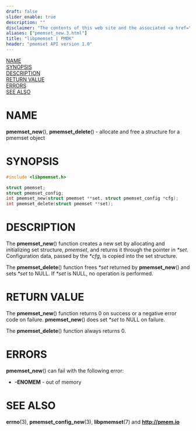 ```yaml
---
draft: false
slider_enable: true
description: ""
disclaimer: "The contents of this web site and the associated <a href=\"https://github.com/pmem\">GitHub repositories</a> are BSD-licensed open source."
aliases: ["pmemset_new.3.html"]
title: "libpmemset | PMDK"
header: "pmemset API version 1.0"
---
```


[comment]: <> (SPDX-License-Identifier: BSD-3-Clause)
[comment]: <> (Copyright 2020, Intel Corporation)

[comment]: <> (pmemset_new.3 -- man page for pmemset_new and pmemset_delete)

[NAME](#name)<br />
[SYNOPSIS](#synopsis)<br />
[DESCRIPTION](#description)<br />
[RETURN VALUE](#return-value)<br />
[ERRORS](#errors)<br />
[SEE ALSO](#see-also)<br />

# NAME #

**pmemset_new**(), **pmemset_delete**() - allocate and free a structure for a
pmemset object

# SYNOPSIS #

```c
#include <libpmemset.h>

struct pmemset;
struct pmemset_config;
int pmemset_new(struct pmemset **set, struct pmemset_config *cfg);
int pmemset_delete(struct pmemset **set);
```

# DESCRIPTION #

The **pmemset_new**() function creates a new set by allocating and initializing set structure,
*pmemset*, and returns it through the pointer in *\*set*. Configuration data, passed by the *\*cfg*, is copied into the set structure.

The **pmemset_delete**() function frees *\*set* returned by **pmemset_new**()
and sets *\*set* to NULL. If *\*set* is NULL, no operation is performed.

# RETURN VALUE #

The **pmemset_new**() function returns 0 on success or a negative error code on failure.
**pmemset_new**() does set *\*set* to NULL on failure.

The **pmemset_delete**() function always returns 0.

# ERRORS #

**pmemset_new**() can fail with the following error:
- **-ENOMEM** - out of memory

# SEE ALSO #

**errno**(3), **pmemset_config_new**(3),
**libpmemset**(7) and **<http://pmem.io>**

